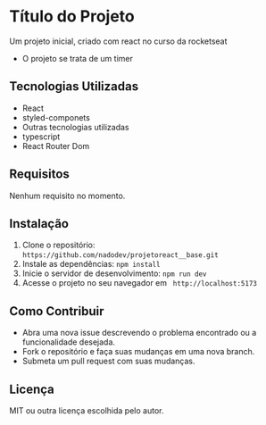 # Título do Projeto

Um projeto inicial, criado com react no curso da rocketseat
- O projeto se trata de um timer

## Tecnologias Utilizadas

- React
- styled-componets
- Outras tecnologias utilizadas
- typescript
- React Router Dom

## Requisitos

Nenhum requisito no momento.

## Instalação

1. Clone o repositório: `https://github.com/nadodev/projetoreact__base.git`
2. Instale as dependências: `npm install`
3. Inicie o servidor de desenvolvimento: `npm run dev`
4. Acesse o projeto no seu navegador em ` http://localhost:5173`


## Como Contribuir

- Abra uma nova issue descrevendo o problema encontrado ou a funcionalidade desejada.
- Fork o repositório e faça suas mudanças em uma nova branch.
- Submeta um pull request com suas mudanças.

## Licença

MIT ou outra licença escolhida pelo autor.
